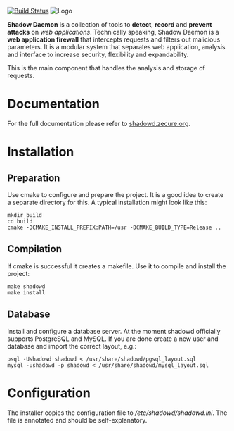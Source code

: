 [![Build Status](https://travis-ci.org/zecure/shadowd.svg)](https://travis-ci.org/zecure/shadowd)
![Logo](http://shadowd.zecure.org/img/logo_small.png)

**Shadow Daemon** is a collection of tools to **detect**, **record** and **prevent** **attacks** on *web applications*.
Technically speaking, Shadow Daemon is a **web application firewall** that intercepts requests and filters out malicious parameters.
It is a modular system that separates web application, analysis and interface to increase security, flexibility and expandability.

This is the main component that handles the analysis and storage of requests.

# Documentation
For the full documentation please refer to [shadowd.zecure.org](https://shadowd.zecure.org/).

# Installation
## Preparation
Use cmake to configure and prepare the project. It is a good idea to create a separate directory for this.
A typical installation might look like this:

    mkdir build
    cd build
    cmake -DCMAKE_INSTALL_PREFIX:PATH=/usr -DCMAKE_BUILD_TYPE=Release ..

## Compilation
If cmake is successful it creates a makefile. Use it to compile and install the project:

    make shadowd
    make install

## Database
Install and configure a database server. At the moment shadowd officially supports PostgreSQL and MySQL.
If you are done create a new user and database and import the correct layout, e.g.:

    psql -Ushadowd shadowd < /usr/share/shadowd/pgsql_layout.sql
    mysql -ushadowd -p shadowd < /usr/share/shadowd/mysql_layout.sql

# Configuration
The installer copies the configuration file to */etc/shadowd/shadowd.ini*. The file is annotated and should be self-explanatory.
